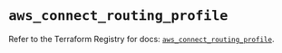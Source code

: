 # `aws_connect_routing_profile`

Refer to the Terraform Registry for docs: [`aws_connect_routing_profile`](https://registry.terraform.io/providers/hashicorp/aws/6.18.0/docs/resources/connect_routing_profile).
